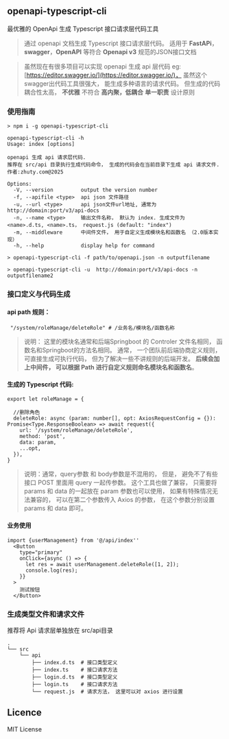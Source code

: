 ## openapi-typescript-cli
最优雅的 OpenApi 生成 Typescript 接口请求层代码工具
> 通过 openapi 文档生成 Typescript 接口请求层代码。 适用于 __FastAPi__， __swagger__，__OpenAPI__ 等符合 __Openapi v3__ 规范的JSON接口文档


>  虽然现在有很多项目可以实现 openapi 生成 api 层代码
  eg: [https://editor.swagger.io/](https://editor.swagger.io/)， 虽然这个swagger出代码工具很强大， 能生成多种语言的请求代码。 但生成的代码耦合性太高， __不优雅__  不符合 __高内聚，低耦合__ __单一职责__ 设计原则

### 使用指南

```
> npm i -g openapi-typescript-cli

```

```
openapi-typescript-cli -h
Usage: index [options]

openapi 生成 api 请求层代码.
推荐在 src/api 目录执行生成代码命令， 生成的代码会在当前目录下生成 api 请求文件.
作者:zhuty.com@2025

Options:
  -V, --version         output the version number
  -f, --apifile <type>  api json 文件路径
  -u, --url <type>      api json文件url地址, 通常为 http://domain:port/v3/api-docs
  -n, --name <type>     输出文件名称， 默认为 index. 生成文件为 <name>.d.ts, <name>.ts， request.js (default: "index")
  -m, --middleware      中间件文件， 用于自定义生成模块名和函数名 （2.0版本实现）
  -h, --help            display help for command
```
```
> openapi-typescript-cli -f path/to/openapi.json -n outputfilename

> openapi-typescript-cli -u  http://domain:port/v3/api-docs -n outputfilename2
```

### 接口定义与代码生成

#### api path 规则：
```
 "/system/roleManage/deleteRole" # /业务名/模块名/函数名称
```
> 说明： 这里的模块名通常和后端Springboot 的 Controler 文件名相同， 函数名和Springboot的方法名相同。 通常， 一个团队前后端协商定义规则， 可直接生成可执行代码， 但为了解决一些不讲规则的后端开发。 __后续会加上中间件， 可以根据 Path 进行自定义规则命名模块名和函数名__。



#### 生成的 Typescript 代码: 
```(typescript)
export let roleManage = {

  //删除角色
  deleteRole: async (param: number[], opt: AxiosRequestConfig = {}): Promise<Type.ResponseBoolean> => await request({
    url: '/system/roleManage/deleteRole',
    method: 'post',
    data: param,
    ...opt,
  }),
}
```
> 说明：通常，query参数 和 body参数是不混用的， 但是， 避免不了有些接口 POST 里面用 query 一起传参数。 这个工具也做了兼容， 只需要将 params 和 data 的一起放在 param 参数也可以使用， 如果有特殊情况无法兼容的， 可以在第二个参数传入 Axios 的参数， 在这个参数分别设置 params 和 data 即可。


#### 业务使用
```
import {userManagement} from '@/api/index''
  <Button
    type="primary"
    onClick={async () => {
      let res = await userManagement.deleteRole([1, 2]);
      console.log(res);
    }}
  >
    测试按钮
  </Button>
```


### 生成类型文件和请求文件
推荐将 Api 请求层单独放在 src/api目录

```
.
└── src
    └── api
        ├── index.d.ts  # 接口类型定义
        ├── index.ts    # 接口请求方法
        ├── login.d.ts  # 接口类型定义
        ├── login.ts    # 接口请求方法
        └── request.js  # 请求方法， 这里可以对 axios 进行设置 

```


## Licence
MIT License
